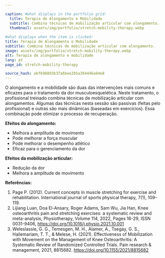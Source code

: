 ```yaml
---

caption: #what displays in the portfolio grid:
  title: Terapia de Alongamento e Mobilidade
  subtitle: Combina técnicas de mobilização articular com alongamento.
  thumbnail: assets/img/portfolio/stretch-mobility-therapy.webp
  
#what displays when the item is clicked:
title: Terapia de Alongamento e Mobilidade
subtitle: Combina técnicas de mobilização articular com alongamento.
image: assets/img/portfolio/stretch-mobility-therapy.webp
alt: Terapia de alongamento e mobilidade
lang: pt
page_id: stretch-mobility-therapy

source_hash: ebf698893b37a6bee2b5a394446a84e8
---
```

O alongamento e a mobilidade são duas das intervenções mais comuns e eficazes para o tratamento da dor musculoesquelética. Neste tratamento, o profissional treinado combina técnicas de mobilização articular com alongamentos. Algumas das técnicas nesta sessão são passivas (feitas pelo profissional) e outras são mais dinâmicas (baseadas em exercícios). Essa combinação pode otimizar o processo de recuperação.

**Efeitos do alongamento:**  
- Melhora a amplitude de movimento  
- Pode melhorar a força muscular  
- Pode melhorar o desempenho atlético  
- Eficaz para o gerenciamento da dor  

**Efeitos da mobilização articular:**  
- Redução da dor  
- Melhora a amplitude de movimento  

**Referências:**  
1. Page P. (2012). Current concepts in muscle stretching for exercise and rehabilitation. International journal of sports physical therapy, 7(1), 109–119.
2. Lijiang Luan, Doa El-Ansary, Roger Adams, Sam Wu, Jia Han, Knee osteoarthritis pain and stretching exercises: a systematic review and meta-analysis, Physiotherapy, Volume 114, 2022, Pages 16-29, ISSN 0031-9406, https://doi.org/10.1016/j.physio.2021.10.001
3. Weleslassie, G. G., Temesgen, M. H., Alamer, A., Tsegay, G. S., Hailemariam, T. T., & Melese, H. (2021). Effectiveness of Mobilization with Movement on the Management of Knee Osteoarthritis: A Systematic Review of Randomized Controlled Trials. Pain research & management, 2021, 8815682. https://doi.org/10.1155/2021/8815682